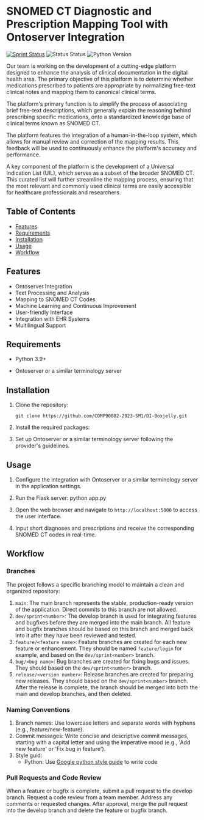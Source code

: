 # SNOMED CT Diagnostic and Prescription Mapping Tool with Ontoserver Integration
[![Sprint Status](https://img.shields.io/badge/sprint1-design-orange)](https://your_project_management_tool.com/sprint_details) 
![Status Status](https://img.shields.io/badge/user_stories-0/8-green)
![Python Version](https://img.shields.io/badge/python-3.9%2B-blue)
<!-- ![License](https://img.shields.io/badge/license-MIT-green) -->
<!-- ![Code Coverage](https://img.shields.io/badge/coverage-95%25-green) -->
<!-- ![Build Status](https://img.shields.io/badge/build-passing-brightgreen) -->
 
Our team is working on the development of a cutting-edge platform designed to enhance the analysis of clinical documentation in the digital health area. The primary objective of this platform is to determine whether medications prescribed to patients are appropriate by normalizing free-text clinical notes and mapping them to canonical clinical terms.

The platform's primary function is to simplify the process of associating brief free-text descriptions, which generally explain the reasoning behind prescribing specific medications, onto a standardized knowledge base of clinical terms known as SNOMED CT.

The platform features the integration of a human-in-the-loop system, which allows for manual review and correction of the mapping results. This feedback will be used to continuously enhance the platform's accuracy and performance.

A key component of the platform is the development of a Universal Indication List (UIL), which serves as a subset of the broader SNOMED CT. This curated list will further streamline the mapping process, ensuring that the most relevant and commonly used clinical terms are easily accessible for healthcare professionals and researchers.

## Table of Contents
- [Features](#features)
- [Requirements](#requirements)
- [Installation](#installation)
- [Usage](#usage)
- [Workflow](#workflow)
<!-- - [License](#license) -->

## Features
* Ontoserver Integration
* Text Processing and Analysis
* Mapping to SNOMED CT Codes
* Machine Learning and Continuous Improvement
* User-friendly Interface
* Integration with EHR Systems
* Multilingual Support

## Requirements
* Python 3.9+
<!-- * Docker
* Ansible
* Flask
* React -->
* Ontoserver or a similar terminology server

## Installation
1. Clone the repository:

    `git clone https://github.com/COMP90082-2023-SM1/DI-Boxjelly.git`

2. Install the required packages:

    <!-- `pip install -r requirements.txt` -->

3. Set up Ontoserver or a similar terminology server following the provider's guidelines.

## Usage
1. Configure the integration with Ontoserver or a similar terminology server in the application settings.

2. Run the Flask server:
python app.py

3. Open the web browser and navigate to `http://localhost:5000` to access the user interface.

4. Input short diagnoses and prescriptions and receive the corresponding SNOMED CT codes in real-time.

## Workflow

### Branches
The project follows a specific branching model to maintain a clean and organized repository:

1. `main`: The main branch represents the stable, production-ready version of the application. Direct commits to this branch are not allowed.
2. `dev/sprint<number>`: The develop branch is used for integrating features and bugfixes before they are merged into the main branch. All feature and bugfix branches should be based on this branch and merged back into it after they have been reviewed and tested.
3. `feature/<feature name>`: Feature branches are created for each new feature or enhancement. They should be named `feature/login` for example, and based on the `dev/sprint<number>` branch.
4. `bug/<bug name>`: Bug branches are created for fixing bugs and issues. They should based on the `dev/sprint<number>` branch.
5. `release/<version number>`: Release branches are created for preparing new releases. They should based on the `dev/sprint<number>` branch. After the release is complete, the branch should be merged into both the main and develop branches, and then deleted.

### Naming Conventions
1. Branch names: Use lowercase letters and separate words with hyphens (e.g., feature/new-feature).
2. Commit messages: Write concise and descriptive commit messages, starting with a capital letter and using the imperative mood (e.g., 'Add new feature' or 'Fix bug in feature').
3. Style guid: 
    - Python: Use [Google python style guide](https://google.github.io/styleguide/pyguide.html) to write code

### Pull Requests and Code Review
When a feature or bugfix is complete, submit a pull request to the develop branch.
Request a code review from a team member.
Address any comments or requested changes.
After approval, merge the pull request into the develop branch and delete the feature or bugfix branch.
